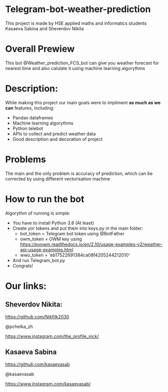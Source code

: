 # Telegram-bot-weather-prediction
This project is made by HSE applied maths and informatics students Kasaeva Sabina and Sheverdov Nikita

# Overall Prewiew

This bot @Weather_prediction_FCS_bot can give you weather forecast for nearest time and also calulate it using machine learning algorythms

# Description:

While making this project our main goals were to impliment **as much as we can** features, including:

* Pandas dataframes
* Machine learning algorythms
* Python telebot
* APIs to collect and predict weather data
* Good description and decoration of project

# Problems

The main and the only problem is accuracy of prediction, which can be corrected by using different vectorisation machine

# How to run the bot

Algorythm of running is simple:

* You have to install Python 3.8 (At least)
* Create yor tokens and put them into keys.py in the main folder:
  * bot_token = Telegram bot token using @BotFather
  * owm_token = OWM key using https://pyowm.readthedocs.io/en/2.10/usage-examples-v2/weather-api-usage-examples.html
  * wwo_token = 'eb17522691384ca08f4205244212010'
* And run Telegram_bot.py
* Congrats!

# Our links:

## Sheverdov Nikita:

https://github.com/Nikfilk2030

@pchelka_zh

https://www.instagram.com/the_profile_nick/

## Kasaeva Sabina

https://github.com/kasaevasab

@kasaevasab

https://www.instagram.com/kasaevasab/
